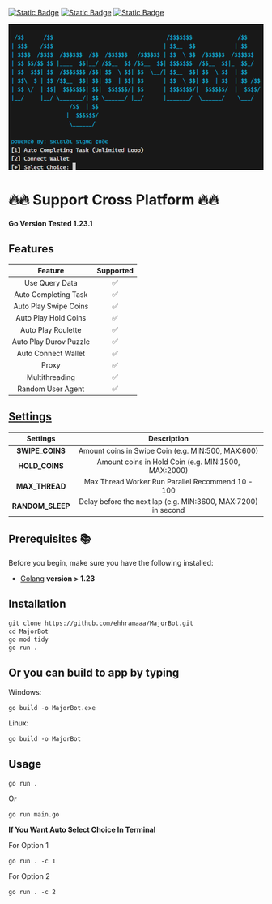 [![Static Badge](https://img.shields.io/badge/Telegram-Bot%20Link-Link?style=for-the-badge&logo=Telegram&logoColor=white&logoSize=auto&color=blue)](https://t.me/major/start?startapp=5024522783)
[![Static Badge](https://img.shields.io/badge/Telegram-Channel%20Link-Link?style=for-the-badge&logo=Telegram&logoColor=white&logoSize=auto&color=blue)](https://t.me/skibidi_sigma_code)
[![Static Badge](https://img.shields.io/badge/Telegram-Chat%20Link-Link?style=for-the-badge&logo=Telegram&logoColor=white&logoSize=auto&color=blue)](https://t.me/skibidi_sigma_chat)

![demo](https://raw.githubusercontent.com/ehhramaaa/MajorBot/main/demo/demo.png)

# 🔥🔥 Support Cross Platform 🔥🔥

#### Go Version Tested 1.23.1

## Features

|        Feature         | Supported |
| :--------------------: | :-------: |
|     Use Query Data     |    ✅     |
|  Auto Completing Task  |    ✅     |
| Auto Play Swipe Coins  |    ✅     |
|  Auto Play Hold Coins  |    ✅     |
|   Auto Play Roulette   |    ✅     |
| Auto Play Durov Puzzle |    ✅     |
|  Auto Connect Wallet   |    ✅     |
|         Proxy          |    ✅     |
|     Multithreading     |    ✅     |
|   Random User Agent    |    ✅     |

## [Settings](https://github.com/ehhramaaa/MajorBot/blob/main/configs/config.yml)

|     Settings     |                          Description                          |
| :--------------: | :-----------------------------------------------------------: |
| **SWIPE_COINS**  |      Amount coins in Swipe Coin (e.g. MIN:500, MAX:600)       |
|  **HOLD_COINS**  |      Amount coins in Hold Coin (e.g. MIN:1500, MAX:2000)      |
|  **MAX_THREAD**  |       Max Thread Worker Run Parallel Recommend 10 - 100       |
| **RANDOM_SLEEP** | Delay before the next lap (e.g. MIN:3600, MAX:7200) in second |

## Prerequisites 📚

Before you begin, make sure you have the following installed:

- [Golang](https://go.dev/doc/install) **version > 1.23**

## Installation

```shell
git clone https://github.com/ehhramaaa/MajorBot.git
cd MajorBot
go mod tidy
go run .
```

## Or you can build to app by typing

Windows:

```shell
go build -o MajorBot.exe
```

Linux:

```shell
go build -o MajorBot
```

## Usage

```shell
go run .
```

Or

```shell
go run main.go
```

**If You Want Auto Select Choice In Terminal**

For Option 1

```shell
go run . -c 1
```

For Option 2

```shell
go run . -c 2
```
